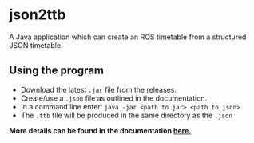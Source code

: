 # json2ttb
A Java application which can create an ROS timetable from a structured JSON timetable.

## Using the program
- Download the latest `.jar` file from the releases.
- Create/use a `.json` file as outlined in the documentation.
- In a command line enter: `java -jar <path to jar> <path to json>`
- The `.ttb` file will be produced in the same directory as the `.json`

**More details can be found in the documentation [here.](https://github.com/Railway-Op-Sim/json2ttb/blob/master/docs/DOCS.md)**

